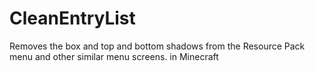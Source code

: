 # CleanEntryList
Removes the box and top and bottom shadows from the Resource Pack menu and other similar menu screens. in Minecraft
